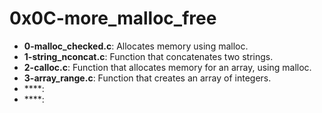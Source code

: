 # 0x0C-more_malloc_free

* **0-malloc_checked.c**: Allocates memory using malloc.
* **1-string_nconcat.c**: Function that concatenates two strings.
* **2-calloc.c**: Function that allocates memory for an array, using malloc.
* **3-array_range.c**: Function that creates an array of integers.
* ****:
* ****:
